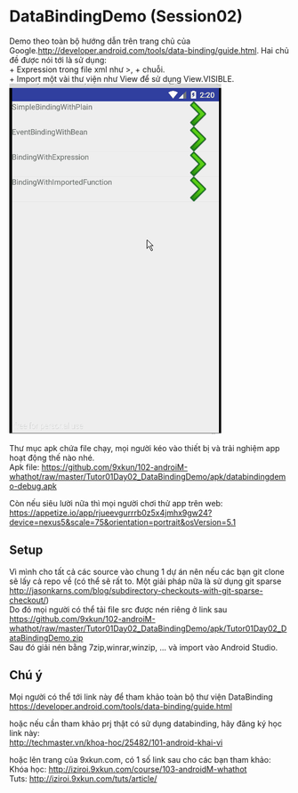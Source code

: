 DataBindingDemo (Session02)
==========================
Demo theo toàn bộ hướng dẫn trên trang chủ của Google.http://developer.android.com/tools/data-binding/guide.html. Hai chủ đề được nói tới là sử dụng:
<br/>+ Expression trong file xml như >, + chuỗi.
<br/>+ Import một vài thư viện như View để sử dụng View.VISIBLE.
<br/> ![](https://raw.githubusercontent.com/9xkun/102-androiM-whathot/master/Tutor01Day02_DataBindingDemo/apk/DataBinding_Demo02.gif)

Thư mục apk chứa file chạy, mọi người kéo vào thiết bị và trải nghiệm app hoạt động thế nào nhé.
<br/> Apk file: https://github.com/9xkun/102-androiM-whathot/raw/master/Tutor01Day02_DataBindingDemo/apk/databindingdemo-debug.apk

Còn nếu siêu lười nữa thì mọi người chơi thử app trên web:
<br/> https://appetize.io/app/rjueevgurrrb0z5x4jmhx9gw24?device=nexus5&scale=75&orientation=portrait&osVersion=5.1

## Setup
Vì mình cho tất cả các source vào chung 1 dự án nên nếu các bạn git clone sẽ lấy cả repo về (có thể sẽ rất to. Một giải pháp nữa là sử dụng git sparse http://jasonkarns.com/blog/subdirectory-checkouts-with-git-sparse-checkout/)
<br/> Do đó mọi người có thể tải file src được nén riêng ở link sau
<br/> https://github.com/9xkun/102-androiM-whathot/raw/master/Tutor01Day02_DataBindingDemo/apk/Tutor01Day02_DataBindingDemo.zip
<br/> Sau đó giải nén bằng 7zip,winrar,winzip, ...  và import vào Android Studio.

## Chú ý
Mọi người có thể tới link này để tham khảo toàn bộ thư viện DataBinding
<br/> https://developer.android.com/tools/data-binding/guide.html

hoặc nếu cần tham khảo prj thật có sử dụng databinding, hãy đăng ký học link này:
<br/> http://techmaster.vn/khoa-hoc/25482/101-android-khai-vi

hoặc lên trang của 9xkun.com, có 1 số link sau cho các bạn tham khảo:
<br/> Khóa học: http://iziroi.9xkun.com/course/103-androidM-whathot
<br/> Tuts: http://iziroi.9xkun.com/tuts/article/
